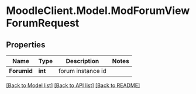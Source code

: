 # MoodleClient.Model.ModForumViewForumRequest

## Properties

Name | Type | Description | Notes
------------ | ------------- | ------------- | -------------
**Forumid** | **int** | forum instance id | 

[[Back to Model list]](../README.md#documentation-for-models) [[Back to API list]](../README.md#documentation-for-api-endpoints) [[Back to README]](../README.md)

